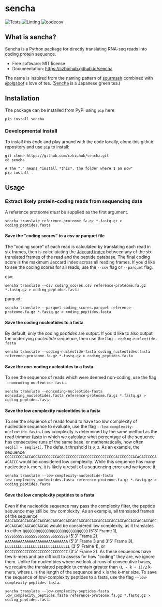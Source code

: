 sencha
================================
![Tests](https://github.com/czbiohub/sencha/workflows/Pytest/badge.svg)
![Linting](https://github.com/czbiohub/sencha/workflows/Lint%20with%20flake8/badge.svg)
[![codecov](https://codecov.io/gh/czbiohub/sencha/branch/master/graph/badge.svg)](https://codecov.io/gh/czbiohub/sencha)

What is sencha?
-------------------------------------

Sencha is a Python package for directly translating RNA-seq reads into coding protein sequence.

-   Free software: MIT license
-   Documentation: https://czbiohub.github.io/sencha

The name is inspired from the naming pattern of [sourmash](https://github.com/dib-lab/sourmash)
combined with [@olgabot](https://github.com/olgabot/)'s love of tea.
([Sencha](https://en.wikipedia.org/wiki/Sencha) is a Japanese green tea.)

Installation
------------

The package can be installed from PyPI using `pip` here:

```
pip install sencha
```

### Developmental install

To install this code and play around with the code locally, clone this github repository and use `pip` to install:

```
git clone https://github.com/czbiohub/sencha.git
cd sencha

# The "." means "install *this*, the folder where I am now"
pip install .
```

Usage
-----

### Extract likely protein-coding reads from sequencing data

A reference proteome *must* be supplied as the first argument.

```
sencha translate reference-proteome.fa.gz *.fastq.gz > coding_peptides.fasta
```

#### Save the "coding scores" to a csv or parquet file

The "coding score" of each read is calculated by translating each read in six
frames, then is calculatating the
[Jaccard index](https://en.wikipedia.org/wiki/Jaccard_index) between any of the
six translated frames of the read and the peptide database. The final coding
score is the maximum Jaccard index across all reading frames. If you'd like to
see the coding scores for all reads, use the `--csv` flag or `--parquet` flag.

csv:
```
sencha translate --csv coding_scores.csv reference-proteome.fa.gz *.fastq.gz > coding_peptides.fasta
```

parquet:
```
sencha translate --parquet coding_scores.parquet reference-proteome.fa.gz *.fastq.gz > coding_peptides.fasta
```

#### Save the coding nucleotides to a fasta

By default, only the coding *peptides* are output. If you'd like to also output
the underlying *nucleotide* sequence, then use the flag `--coding-nucleotide-fasta`

```
sencha translate --coding-nucleotide-fasta coding_nucleotides.fasta reference-proteome.fa.gz *.fastq.gz > coding_peptides.fasta
```

#### Save the *non*-coding nucleotides to a fasta

To see the sequence of reads which were deemed non-coding, use the flag
`--noncoding-nucleotide-fasta`.

```
sencha translate --noncoding-nucleotide-fasta noncoding_nucleotides.fasta reference-proteome.fa.gz *.fastq.gz > coding_peptides.fasta
```

#### Save the low complexity nucleotides to a fasta

To see the sequence of reads found to have too low complexity of nucleotide
sequence to evaluate, use the flag `--low-complexity-nucleotide-fasta`. Low
complexity is determined by the same method as the read trimmer
[fastp](https://github.com/OpenGene/fastp) in which we calculate what
percentage of the sequence has consecutive runs of the same base,
or mathematically, how often `seq[i] = seq[i+1]`. The default threshold is
`0.3`. As an example, the sequence `CCCCCCCCCACCACCACCCCCCCCACCCCCCCCCCCCCCCCCCCCCCCCCCACCCCCCCACACACCCCCAACACCC`
would be considered low complexity. While this sequence has many nucleotide
k-mers, it is likely a result of a sequencing error and we ignore it.

```
sencha translate --low-complexity-nucleotide-fasta low_complexity_nucleotides.fasta reference-proteome.fa.gz *.fastq.gz > coding_peptides.fasta
```

#### Save the low complexity peptides to a fasta

Even if the nucleotide sequence may pass the complexity filter, the peptide
sequence may still be low complexity. As an example, all translated frames of
the sequence
`CAGCAGCAGCAGCAGCAGCAGCAGCAGCAGCAGCAGCAGCAGCAGCAGCAGCAGCAGCAGCAGCAGCAGCAGCAGCAGCAGCAGCAGCAG`
would be considered low complexity, as it translates to either
`QQQQQQQQQQQQQQQQQQQQQQQQQQQQQQ` (5'3' Frame 1),
`SSSSSSSSSSSSSSSSSSSSSSSSSSSSS` (5'3' Frame 2),
`AAAAAAAAAAAAAAAAAAAAAAAAAAAAA` (5'3' Frame 3 and 3'5' Frame 3),
`LLLLLLLLLLLLLLLLLLLLLLLLLLLLLL` (3'5' Frame 1),
or `CCCCCCCCCCCCCCCCCCCCCCCCCCCCC` (3'5' Frame 2). As these sequences have few
k-mers and are difficult to assess for how "coding" they are, we ignore them.
Unlike for nucleotides where we look at runs of consecutive bases, we require
the translated peptide to contain greater than `(L - k + 1)/2` k-mers, where
`L` is the length of the sequence and `k` is the k-mer size. To save the
sequence of low-complexity peptides to a fasta, use the flag
`--low-complexity-peptides-fasta`.

```
sencha translate --low-complexity-peptides-fasta low_complexity_peptides.fasta reference-proteome.fa.gz *.fastq.gz > coding_peptides.fasta
```

